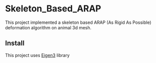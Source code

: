 # Skeleton_Based_ARAP

This project implemented a skeleton based ARAP (As Rigid As Possible) deformation algorithm on animal 3d mesh.

## Install
This project uses [Eigen3](https://gitlab.com/libeigen/eigen) library
